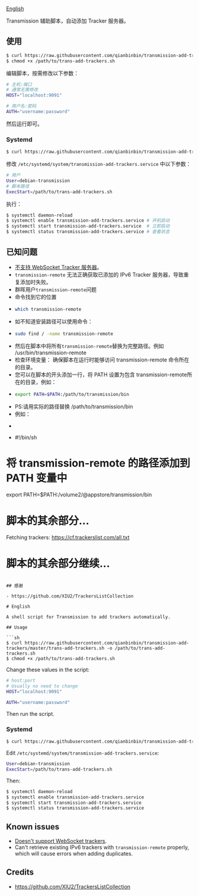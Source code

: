 [English](#English)

Transmission 辅助脚本，自动添加 Tracker 服务器。

## 使用

```sh
$ curl https://raw.githubusercontent.com/qianbinbin/transmission-add-trackers/master/trans-add-trackers.sh -o /path/to/trans-add-trackers.sh
$ chmod +x /path/to/trans-add-trackers.sh
```

编辑脚本，按需修改以下参数：

```sh
# 主机:端口
# 通常无需修改
HOST="localhost:9091"

# 用户名:密码
AUTH="username:password"
```

然后运行即可。

### Systemd

```sh
$ curl https://raw.githubusercontent.com/qianbinbin/transmission-add-trackers/master/transmission-add-trackers.service -o /etc/systemd/system/transmission-add-trackers.service
```

修改 `/etc/systemd/system/transmission-add-trackers.service` 中以下参数：

```sh
# 用户
User=debian-transmission
# 脚本路径
ExecStart=/path/to/trans-add-trackers.sh
```

执行：

```sh
$ systemctl daemon-reload
$ systemctl enable transmission-add-trackers.service # 开机启动
$ systemctl start transmission-add-trackers.service  # 立即启动
$ systemctl status transmission-add-trackers.service # 查看状态
```

## 已知问题

- [不支持 WebSocket Tracker 服务器](https://github.com/transmission/transmission/issues/5509)。
- `transmission-remote` 无法正确获取已添加的 IPv6 Tracker 服务器，导致重复添加时失败。
- 群晖用户`transmission-remote`问题
- 命令找到它的位置
- ```sh
  which transmission-remote
  ```
- 如不知道安装路径可以使用命令：
- ```sh
  sudo find / -name transmission-remote
  ```
- 然后在脚本中将所有`transmission-remote`替换为完整路径。例如 /usr/bin/transmission-remote
- 检查环境变量： 确保脚本在运行时能够访问 transmission-remote 命令所在的目录。
- 您可以在脚本的开头添加一行，将 PATH 设置为包含 transmission-remote所在的目录，例如：
- ```sh
  export PATH=$PATH:/path/to/transmission/bin
  ```
- PS:请用实际的路径替换 /path/to/transmission/bin
- 例如：
- ```sh
- #!/bin/sh

# 将 transmission-remote 的路径添加到 PATH 变量中
export PATH=$PATH:/volume2/@appstore/transmission/bin

# 脚本的其余部分...
Fetching trackers: https://cf.trackerslist.com/all.txt
# 脚本的其余部分继续...
```

## 感谢

- https://github.com/XIU2/TrackersListCollection

# English

A shell script for Transmission to add trackers automatically.

## Usage

```sh
$ curl https://raw.githubusercontent.com/qianbinbin/transmission-add-trackers/master/trans-add-trackers.sh -o /path/to/trans-add-trackers.sh
$ chmod +x /path/to/trans-add-trackers.sh
```

Change these values in the script:

```sh
# host:port
# Usually no need to change
HOST="localhost:9091"

AUTH="username:password"
```

Then run the script.

### Systemd

```sh
$ curl https://raw.githubusercontent.com/qianbinbin/transmission-add-trackers/master/transmission-add-trackers.service -o /etc/systemd/system/transmission-add-trackers.service
```

Edit `/etc/systemd/system/transmission-add-trackers.service`:

```sh
User=debian-transmission
ExecStart=/path/to/trans-add-trackers.sh
```

Then:

```sh
$ systemctl daemon-reload
$ systemctl enable transmission-add-trackers.service
$ systemctl start transmission-add-trackers.service
$ systemctl status transmission-add-trackers.service
```

## Known issues

- [Doesn't support WebSocket trackers](https://github.com/transmission/transmission/issues/5509).
- Can't retrieve existing IPv6 trackers with `transmission-remote` properly, which will cause errors when adding duplicates.

## Credits

- https://github.com/XIU2/TrackersListCollection
